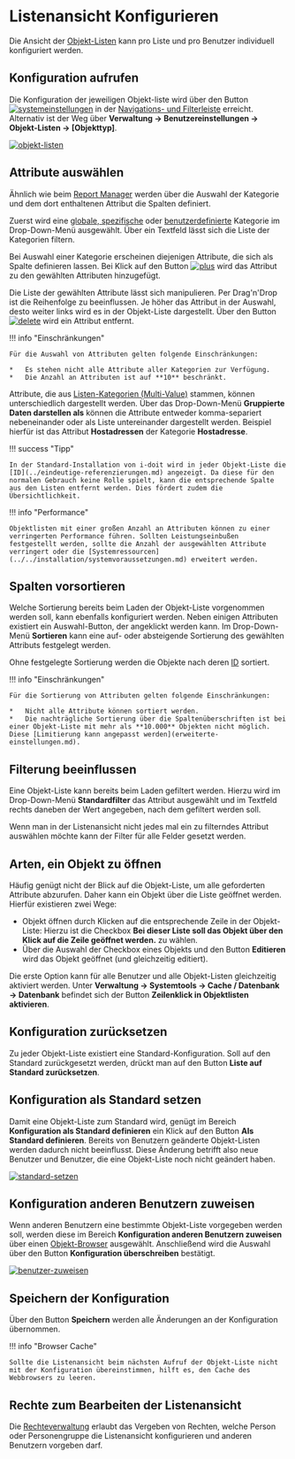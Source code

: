 # Listenansicht Konfigurieren

Die Ansicht der [Objekt-Listen](index.md) kann pro Liste und pro Benutzer individuell konfiguriert werden.

Konfiguration aufrufen
----------------------

Die Konfiguration der jeweiligen Objekt-liste wird über den Button [![systemeinstellungen](../../assets/images/de/grundlagen/listenansicht-konfigurieren/1-lk.png)](../../assets/images/de/grundlagen/listenansicht-konfigurieren/1-lk.png) in der [Navigations- und Filterleiste](navigieren-und-filtern.md) erreicht. Alternativ ist der Weg über **Verwaltung → Benutzereinstellungen → Objekt-Listen → [Objekttyp]**.

[![objekt-listen](../../assets/images/de/grundlagen/listenansicht-konfigurieren/2-lk.png)](../../assets/images/de/grundlagen/listenansicht-konfigurieren/2-lk.png)

Attribute auswählen
-------------------

Ähnlich wie beim [Report Manager](../../auswertungen/report-manager.md) werden über die Auswahl der Kategorie und dem dort enthaltenen Attribut die Spalten definiert.

Zuerst wird eine [globale, spezifische](../struktur-it-dokumentation.md) oder [benutzerdefinierte](../benutzerdefinierte-kategorien.md) Kategorie im Drop-Down-Menü ausgewählt. Über ein Textfeld lässt sich die Liste der Kategorien filtern.

Bei Auswahl einer Kategorie erscheinen diejenigen Attribute, die sich als Spalte definieren lassen. Bei Klick auf den Button [![plus](../../assets/images/de/grundlagen/listenansicht-konfigurieren/3-lk.png)](../../assets/images/de/grundlagen/listenansicht-konfigurieren/3-lk.png) wird das Attribut zu den gewählten Attributen hinzugefügt.

Die Liste der gewählten Attribute lässt sich manipulieren. Per Drag'n'Drop ist die Reihenfolge zu beeinflussen. Je höher das Attribut in der Auswahl, desto weiter links wird es in der Objekt-Liste dargestellt. Über den Button [![delete](../../assets/images/de/grundlagen/listenansicht-konfigurieren/4-lk.png)](../../assets/images/de/grundlagen/listenansicht-konfigurieren/4-lk.png) wird ein Attribut entfernt.

!!! info "Einschränkungen"

    Für die Auswahl von Attributen gelten folgende Einschränkungen:

    *   Es stehen nicht alle Attribute aller Kategorien zur Verfügung.
    *   Die Anzahl an Attributen ist auf **10** beschränkt.

Attribute, die aus [Listen-Kategorien (Multi-Value)](../struktur-it-dokumentation.md) stammen, können unterschiedlich dargestellt werden. Über das Drop-Down-Menü **Gruppierte Daten darstellen als** können die Attribute entweder komma-separiert nebeneinander oder als Liste untereinander dargestellt werden. Beispiel hierfür ist das Attribut **Hostadressen** der Kategorie **Hostadresse**.

!!! success "Tipp"

    In der Standard-Installation von i-doit wird in jeder Objekt-Liste die [ID](../eindeutige-referenzierungen.md) angezeigt. Da diese für den normalen Gebrauch keine Rolle spielt, kann die entsprechende Spalte aus den Listen entfernt werden. Dies fördert zudem die Übersichtlichkeit.

!!! info "Performance"

    Objektlisten mit einer großen Anzahl an Attributen können zu einer verringerten Performance führen. Sollten Leistungseinbußen festgestellt werden, sollte die Anzahl der ausgewählten Attribute verringert oder die [Systemressourcen](../../installation/systemvoraussetzungen.md) erweitert werden.

Spalten vorsortieren
--------------------

Welche Sortierung bereits beim Laden der Objekt-Liste vorgenommen werden soll, kann ebenfalls konfiguriert werden. Neben einigen Attributen existiert ein Auswahl-Button, der angeklickt werden kann. Im Drop-Down-Menü **Sortieren** kann eine auf- oder absteigende Sortierung des gewählten Attributs festgelegt werden.

Ohne festgelegte Sortierung werden die Objekte nach deren [ID](../eindeutige-referenzierungen.md) sortiert.

!!! info "Einschränkungen"

    Für die Sortierung von Attributen gelten folgende Einschränkungen:

    *   Nicht alle Attribute können sortiert werden.
    *   Die nachträgliche Sortierung über die Spaltenüberschriften ist bei einer Objekt-Liste mit mehr als **10.000** Objekten nicht möglich. Diese [Limitierung kann angepasst werden](erweiterte-einstellungen.md).

Filterung beeinflussen
----------------------

Eine Objekt-Liste kann bereits beim Laden gefiltert werden. Hierzu wird im Drop-Down-Menü **Standardfilter** das Attribut ausgewählt und im Textfeld rechts daneben der Wert angegeben, nach dem gefiltert werden soll.

Wenn man in der Listenansicht nicht jedes mal ein zu filterndes Attribut auswählen möchte kann der Filter für alle Felder gesetzt werden.

Arten, ein Objekt zu öffnen
---------------------------

Häufig genügt nicht der Blick auf die Objekt-Liste, um alle geforderten Attribute abzurufen. Daher kann ein Objekt über die Liste geöffnet werden. Hierfür existieren zwei Wege:

*   Objekt öffnen durch Klicken auf die entsprechende Zeile in der Objekt-Liste: Hierzu ist die Checkbox **Bei dieser Liste soll das Objekt über den Klick auf die Zeile geöffnet werden.** zu wählen.
*   Über die Auswahl der Checkbox eines Objekts und den Button **Editieren** wird das Objekt geöffnet (und gleichzeitig editiert).

Die erste Option kann für alle Benutzer und alle Objekt-Listen gleichzeitig aktiviert werden. Unter **Verwaltung → Systemtools → Cache / Datenbank → Datenbank** befindet sich der Button **Zeilenklick in Objektlisten aktivieren**.

Konfiguration zurücksetzen
--------------------------

Zu jeder Objekt-Liste existiert eine Standard-Konfiguration. Soll auf den Standard zurückgesetzt werden, drückt man auf den Button **Liste auf Standard zurücksetzen**.

Konfiguration als Standard setzen
---------------------------------

Damit eine Objekt-Liste zum Standard wird, genügt im Bereich **Konfiguration als Standard definieren** ein Klick auf den Button **Als Standard definieren**. Bereits von Benutzern geänderte Objekt-Listen werden dadurch nicht beeinflusst. Diese Änderung betrifft also neue Benutzer und Benutzer, die eine Objekt-Liste noch nicht geändert haben.

[![standard-setzen](../../assets/images/de/grundlagen/listenansicht-konfigurieren/5-lk.png)](../../assets/images/de/grundlagen/listenansicht-konfigurieren/5-lk.png)

Konfiguration anderen Benutzern zuweisen
----------------------------------------

Wenn anderen Benutzern eine bestimmte Objekt-Liste vorgegeben werden soll, werden diese im Bereich **Konfiguration anderen Benutzern zuweisen** über einen [Objekt-Browser](../attributfelder.md) ausgewählt. Anschließend wird die Auswahl über den Button **Konfiguration überschreiben** bestätigt.

[![benutzer-zuweisen](../../assets/images/de/grundlagen/listenansicht-konfigurieren/6-lk.png)](../../assets/images/de/grundlagen/listenansicht-konfigurieren/6-lk.png)

Speichern der Konfiguration
---------------------------

Über den Button **Speichern** werden alle Änderungen an der Konfiguration übernommen.

!!! info "Browser Cache"

    Sollte die Listenansicht beim nächsten Aufruf der Objekt-Liste nicht mit der Konfiguration übereinstimmen, hilft es, den Cache des Webbrowsers zu leeren.

Rechte zum Bearbeiten der Listenansicht
---------------------------------------

Die [Rechteverwaltung](../../effizientes-dokumentieren/rechteverwaltung/cmdb.md) erlaubt das Vergeben von Rechten, welche Person oder Personengruppe die Listenansicht konfigurieren und anderen Benutzern vorgeben darf.
